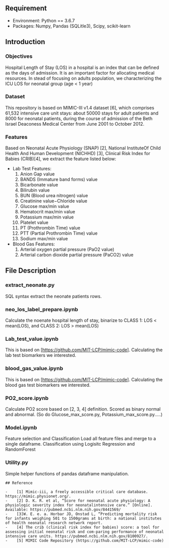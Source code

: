 ## Requirement

- Environment: Python == 3.6.7 
- Packages: Numpy, Pandas (SQLitle3), Scipy, scikit-learn

## Introduction

### Objectives
Hospital Length of Stay (LOS) in a hospital is an index that can be defined as the days of admission. It is an important factor for allocating medical resources. In stead of focusing on adults population, we characterizing the ICU LOS for neonatal group (age < 1 year)



### Dataset 
This repository is based on MIMIC-III v1.4 dataset [6], which comprises 61,532 intensive care
unit stays: about 50000 stays for adult patients and 8000 for
neonatal patients, during the course of admission of the
Beth Israel Deaconess Medical Center from June 2001 to
October 2012.


### Features
Based on Neonatal Acute Physiology (SNAP) [2], National InstituteOf Child Health And Human Development (NICHHD) [3], Clinical Risk Index for Babies (CRIB)[4], we extract the feature listed below:

-  Lab Test Features:
    1. Anion Gap value
    2. BANDS (Immature band forms) value
    3. Bicarbonate value
    4. Bilirubin value
    5. BUN (Blood urea nitrogen) value
    6. Creatinine value−Chloride value
    7. Glucose max/min value
    8. Hematocrit max/min value
    9. Potassium max/min value
    10. Platelet value
    11. PT (Prothrombin Time) value
    12. PTT (Partial Prothrombin Time) value
    13. Sodium max/min value
- Blood Gas Features:
    1. Arterial oxygen partial pressure (PaO2 value)
    2. Arterial carbon dioxide partial pressure (PaCO2) value

## File Description


### extract_neonate.py
SQL syntax extract the neonate patients rows. 

### neo_los_label_prepare.ipynb
Calculate the noenate hospital length of stay, binarize to CLASS 1: LOS < mean(LOS), and CLASS 2: LOS > mean(LOS)

### Lab_test_value.ipynb
This is based on [https://github.com/MIT-LCP/mimic-code]. Calculating the lab test biomarkers we interested.

### blood_gas_value.ipynb
This is based on [https://github.com/MIT-LCP/mimic-code]. Calculating the blood gas test biomarkers we interested.


### PO2_score.ipynb 
Calculate PO2 score based on [2, 3, 4] definition. Scored as binary normal and abnormal.
(So do Glucose_max_score.py, Potassium_max_score.py.....)



### Model.ipynb

Feature selection and Classification
Load all feature files and merge to a single dataframe. Classification using Logisitc Regression and RandomForest  



### Utility.py
Simple helper functions of pandas dataframe manipulation.



```
## Reference

-    [1] Mimic-iii, a freely accessible critical care database. https://mimic.physionet.org/.
-    [2] D. K. R. et al, “Score for neonatal acute physiology: A physiologic severity index for neonatalintensive care.” [Online]. Available: https://pubmed.ncbi.nlm.nih.gov/8441569/
-    [3]W. E. e. a. Horbar JD, Onstad L, “Predicting mortality risk for infants weighing 501 to 1500grams at birth: a national institutes of health neonatal research network report.
-    [4] The crib (clinical risk index for babies) score: a tool for assessing initial neonatal risk and com-paring performance of neonatal intensive care units. https://pubmed.ncbi.nlm.nih.gov/8100927/.
-    [5] MIMIC Code Repository (https://github.com/MIT-LCP/mimic-code)

